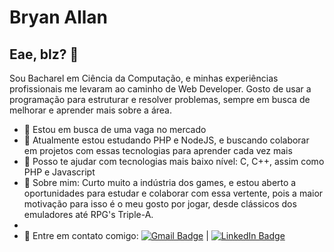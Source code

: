# Bryan Allan

## Eae, blz? 👋
Sou Bacharel em Ciência da Computação, e minhas experiências profissionais me levaram ao caminho de Web Developer.
Gosto de usar a programação para estruturar e resolver problemas, sempre em busca de melhorar e aprender mais sobre a área.

- 🔭 Estou em busca de uma vaga no mercado
- 👯 Atualmente estou estudando PHP e NodeJS, e buscando colaborar em projetos com essas tecnologias para aprender cada vez mais
- 🤔 Posso te ajudar com tecnologias mais baixo nível: C, C++, assim como PHP e Javascript
- 💬 Sobre mim: Curto muito a indústria dos games, e estou aberto a oportunidades para estudar e colaborar com essa vertente, pois a maior motivação para isso é o meu gosto por jogar, desde clássicos dos emuladores até RPG's Triple-A.
- 
- :email: Entre em contato comigo:  [![Gmail Badge](https://img.shields.io/badge/Gmail-bryanallan.h%40gmail.com-white)](mailto:bryanallan.h@gmail.com)  |  [![LinkedIn Badge](https://img.shields.io/badge/LinkedIn-https%3A%2F%2Fwww.linkedin.com%2Fin%2Fbryan--allan%2F-white)](https://www.linkedin.com/in/bryan-allan/)
